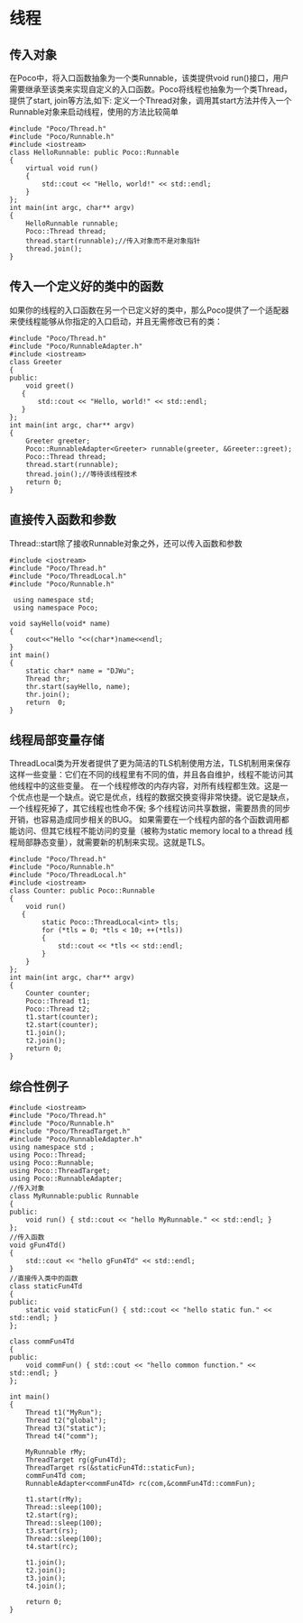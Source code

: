 # 线程

## 传入对象
在Poco中，将入口函数抽象为一个类Runnable，该类提供void run()接口，用户需要继承至该类来实现自定义的入口函数。Poco将线程也抽象为一个类Thread，提供了start, join等方法,如下:
定义一个Thread对象，调用其start方法并传入一个Runnable对象来启动线程，使用的方法比较简单
```
#include "Poco/Thread.h"
#include "Poco/Runnable.h"
#include <iostream>
class HelloRunnable: public Poco::Runnable
{
    virtual void run()
    {
        std::cout << "Hello, world!" << std::endl;
    }
};
int main(int argc, char** argv)
{
    HelloRunnable runnable;
    Poco::Thread thread;
    thread.start(runnable);//传入对象而不是对象指针
    thread.join();
}
```
## 传入一个定义好的类中的函数

如果你的线程的入口函数在另一个已定义好的类中，那么Poco提供了一个适配器来使线程能够从你指定的入口启动，并且无需修改已有的类：
```
#include "Poco/Thread.h"
#include "Poco/RunnableAdapter.h"
#include <iostream>
class Greeter
{
public:
    void greet()
   {
       std::cout << "Hello, world!" << std::endl;
   }
};
int main(int argc, char** argv)
{
    Greeter greeter;
    Poco::RunnableAdapter<Greeter> runnable(greeter, &Greeter::greet);
    Poco::Thread thread;
    thread.start(runnable);
    thread.join();//等待该线程技术
    return 0;
}
```
## 直接传入函数和参数
Thread::start除了接收Runnable对象之外，还可以传入函数和参数
```
#include <iostream>
#include "Poco/Thread.h"
#include "Poco/ThreadLocal.h"
#include "Poco/Runnable.h"

 using namespace std;
 using namespace Poco;

void sayHello(void* name)
{
    cout<<"Hello "<<(char*)name<<endl;
}
int main()
{
    static char* name = "DJWu";
    Thread thr;
    thr.start(sayHello, name);
    thr.join();
    return  0;
}
```
## 线程局部变量存储
ThreadLocal类为开发者提供了更为简洁的TLS机制使用方法，TLS机制用来保存这样一些变量：它们在不同的线程里有不同的值，并且各自维护，线程不能访问其他线程中的这些变量。
在一个线程修改的内存内容，对所有线程都生效。这是一个优点也是一个缺点。说它是优点，线程的数据交换变得非常快捷。说它是缺点，一个线程死掉了，其它线程也性命不保; 多个线程访问共享数据，需要昂贵的同步开销，也容易造成同步相关的BUG。
如果需要在一个线程内部的各个函数调用都能访问、但其它线程不能访问的变量（被称为static memory local to a thread 线程局部静态变量），就需要新的机制来实现。这就是TLS。
```
#include "Poco/Thread.h"
#include "Poco/Runnable.h"
#include "Poco/ThreadLocal.h"
#include <iostream>
class Counter: public Poco::Runnable
{
    void run()
   {
        static Poco::ThreadLocal<int> tls;
        for (*tls = 0; *tls < 10; ++(*tls))
        {
            std::cout << *tls << std::endl;
        }
    }
};
int main(int argc, char** argv)
{
    Counter counter;
    Poco::Thread t1;
    Poco::Thread t2;
    t1.start(counter);
    t2.start(counter);
    t1.join();
    t2.join();
    return 0;
}
```
## 综合性例子
```
#include <iostream>
#include "Poco/Thread.h"
#include "Poco/Runnable.h"
#include "Poco/ThreadTarget.h"
#include "Poco/RunnableAdapter.h"
using namespace std ;
using Poco::Thread;
using Poco::Runnable;
using Poco::ThreadTarget;
using Poco::RunnableAdapter;
//传入对象
class MyRunnable:public Runnable
{
public:
    void run() { std::cout << "hello MyRunnable." << std::endl; }
};
//传入函数
void gFun4Td()
{
    std::cout << "hello gFun4Td" << std::endl;
}
//直接传入类中的函数
class staticFun4Td
{
public:
    static void staticFun() { std::cout << "hello static fun." << std::endl; }
};

class commFun4Td
{
public:
    void commFun() { std::cout << "hello common function." << std::endl; }
};

int main()
{
    Thread t1("MyRun");
    Thread t2("global");
    Thread t3("static");
    Thread t4("comm");

    MyRunnable rMy;
    ThreadTarget rg(gFun4Td);
    ThreadTarget rs(&staticFun4Td::staticFun);
    commFun4Td com;
    RunnableAdapter<commFun4Td> rc(com,&commFun4Td::commFun);

    t1.start(rMy);
    Thread::sleep(100);
    t2.start(rg);
    Thread::sleep(100);
    t3.start(rs);
    Thread::sleep(100);
    t4.start(rc);

    t1.join();
    t2.join();
    t3.join();
    t4.join();

    return 0;
}
```